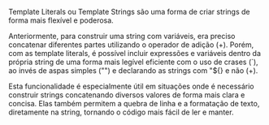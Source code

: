 Template Literals ou Template Strings são uma forma de criar strings de forma mais flexível e poderosa.

Anteriormente, para construir uma string com variáveis, era preciso concatenar diferentes partes utilizando o operador de adição (+). Porém, com as template literals, é possível incluir expressões e variáveis dentro da própria string de uma forma mais legível  eficiente com o uso de crases (`), ao invés de aspas simples ("") e declarando as strings com "${} e não (+).

Esta funcionalidade é especialmente útil em situações onde é necessário construir strings concatenando diversos valores de forma mais clara e concisa. Elas também permitem a quebra de linha e a formatação de texto, diretamente na string, tornando o código mais fácil de ler e manter.